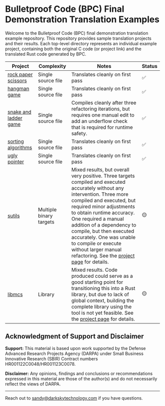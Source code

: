 # Bulletproof Code (BPC) Final Demonstration Translation Examples

Welcome to the Bulletproof Code (BPC) final demonstration translation example repository. This repository provides sample translation projects and their results. Each top-level directory represents an individual example project, containing both the original C code (or project link) and the translated Rust code generated by BPC. 

| Project  | Complexity | Notes | Status |
|-------|-----|--------------|------------|
| [rock paper scissors](https://github.com/darkskytechnology/BPC-final-demo/blob/main/rock_paper_scissors/notes.MD) | Single source file | Translates cleanly on first pass  | ✅ |
| [hangman game](https://github.com/darkskytechnology/BPC-final-demo/blob/main/hangman/notes.MD)  | Single source file  | Translates cleanly on first pass  | ✅ |
| [snake and ladder game](https://github.com/darkskytechnology/BPC-final-demo/blob/main/snake_and_ladder/notes.MD)  | Single source file  | Compiles cleanly after three refactoring iterations, but requires one manual edit to add an underflow check that is required for runtime safety.  | ✅ |
| [sorting algorithms](https://github.com/darkskytechnology/BPC-final-demo/blob/main/sorting/notes.MD)  | Single source file  | Translates cleanly on first pass  | ✅ |
| [ugly pointer](https://github.com/darkskytechnology/BPC-final-demo/blob/main/ugly_pointer/notes.MD) | Single source file | Translates cleanly on first pass  | ✅ |
| [sutils](https://github.com/darkskytechnology/BPC-final-demo/blob/main/sutils/notes.MD)  | Multiple binary targets  | Mixed results, but overall very positive. Three targets compiled and executed accurately without any intervention. Three more compiled and executed, but required minor adjustments to obtain runtime accuracy. One required a manual addition of a dependency to compile, but then executed accurately. One was unable to compile or execute without larger manual refactoring. See the [project page](https://github.com/darkskytechnology/BPC-final-demo/blob/main/sutils/notes.MD) for details.  | 🟡 |
| [libmcs](https://github.com/darkskytechnology/BPC-final-demo/blob/main/libmcs/notes.MD)  | Library  | Mixed results. Code produced could serve as a good starting point for transitioning this into a Rust library, but due to lack of global context, building the complete library using the tool is not yet feasible. See the [project page](https://github.com/darkskytechnology/BPC-final-demo/blob/main/sutils/notes.MD) for details.  | 🟡 |
## Acknowledgment of Support and Disclaimer
**Support:** This material is based upon work supported by the Defense Advanced Research Projects Agency (DARPA) under Small Business Innovative Research (SBIR) Contract numbers HR001122C0048/HR001123C0078.

**Disclaimer:** Any opinions, findings and conclusions or recommendations expressed in this material are those of the 
author(s) and do not necessarily reflect the views of DARPA. 

---

Reach out to sandy@darkskytechnology.com if you have questions. 
